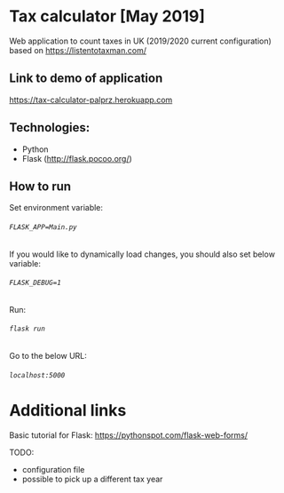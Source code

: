 # Tax calculator [May 2019]

Web application to count taxes in UK (2019/2020 current configuration) based on https://listentotaxman.com/

## Link to demo of application
https://tax-calculator-palprz.herokuapp.com

## Technologies:
- Python
- Flask (http://flask.pocoo.org/)

## How to run
Set environment variable:
###### `FLASK_APP=Main.py`
If you would like to dynamically load changes, you should also set below variable:
###### `FLASK_DEBUG=1`

Run:
###### `flask run`

Go to the below URL:
###### `localhost:5000`

# Additional links
Basic tutorial for Flask:
https://pythonspot.com/flask-web-forms/

TODO:
- configuration file
- possible to pick up a different tax year